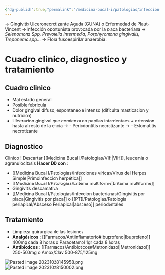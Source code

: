 ```yaml
---
{"dg-publish":true,"permalink":"/medicina-bucal-i/patologias/infeccion-bacterianas/gingivits-necrotizante-aguda/"}
---
```


→ Gingivitis Ulceronecrotizante Aguda (GUNA) o Enfermedad de Plaut-Vincent
→ Infección oportunista provocada por la placa bacteriana
→ *Selenomona Spp, Prevotella intermedia, Porphyromona gingivalis, Treponema spp…*
→ Flora fusoespirilar anaerobia.

# Cuadro clinico, diagnostico y tratamiento

## Cuadro clinico
- Mal estado general
- Posible febricula
- Dolor gingival difuso, espontaneo e intenso (dificulta masticacion y nutricion)
- Ulceracion gingival que comienza en papilas interdentaes + extension hasta al resto de la encia
→ - Periodontitis necrotizante
→ - Estomatitis necrotizante

## Diagnostico
Clinico ! 
Descartar [[Medicina Bucal I/Patologias/VIH\|VIH]], leucemia o agranulocitosis 
**Hacer DD con** :
- [[Medicina Bucal I/Patologias/Infecciones víricas/Virus del Herpes Simple\|Primoinfeccion herpética]]
- [[Medicina Bucal I/Patologias/Eritema multiforme\|Eritema multiforme]]
- Gingivitis descamativa
- [[Medicina Bucal I/Patologias/Infeccion bacterianas/Gingivitis por placa\|Gingivitis por placa]] o [[PTD/Patologias/Patologia periapical/Absceso Periapical\|absceso]] periodontales

## Tratamiento 
- Limpieza quirurgica de las lesiones
- **Analgésicos** : [[Farmacos/Antiinflamatorio#Ibuprofeno\|Ibuprofeno]] 400mg cada 8 horas o Paracetamol 1gr cada 8 horas
- **Antibioticos** : [[Farmacos/Antibioticos#Metronidazol\|Metronidazol]] 250-500mg o Amox/Clav 500-875/125mg

![Pasted image 20231028145958.png](/img/user/Cirugia%20Bucal%20I/Medias/Pasted%20image%2020231028145958.png)![Pasted image 20231028150002.png](/img/user/Cirugia%20Bucal%20I/Medias/Pasted%20image%2020231028150002.png)